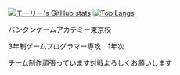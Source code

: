 [![モーリー's GitHub stats](https://github-readme-stats.vercel.app/api?username=RyuichiroYoshida&theme=vue-dark&show_icons=true)](https://github.com/RyuichiroYoshida/github-readme-stats)
[![Top Langs](https://github-readme-stats.vercel.app/api/top-langs/?username=RyuichiroYoshida&theme=vue-dark&show_icons=true&layout=compact)](https://github.com/RyuichiroYoshida/github-readme-stats)

バンタンゲームアカデミー東京校

3年制ゲームプログラマー専攻　1年次

チーム制作頑張っています対戦よろしくお願いします
<!--
**RyuichiroYoshida/RyuichiroYoshida** is a ✨ _special_ ✨ repository because its `README.md` (this file) appears on your GitHub profile.

Here are some ideas to get you started:

- 🔭 I’m currently working on ...
- 🌱 I’m currently learning ...
- 👯 I’m looking to collaborate on ...
- 🤔 I’m looking for help with ...
- 💬 Ask me about ...
- 📫 How to reach me: ...
- 😄 Pronouns: ...
- ⚡ Fun fact: ...
-->
